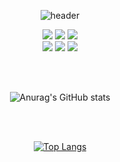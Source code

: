 <div align="center">

 
![header](https://capsule-render.vercel.app/api?type=waving&color=timeGradient&text=Wonseon&fontSize=200&fontColor=00000000&stroke=000000)

<div>
<img src="https://img.shields.io/badge/Java-000000?logo=Java&logoColor=white" />
<img src="https://img.shields.io/badge/Python-000000?logo=Python&logoColor=white" />
<img src="https://img.shields.io/badge/MySql-000000?style=flat&logo=MySQL&logoColor=white" />
<br/>
<img src="https://img.shields.io/badge/AWS-000000?style=flat&logo=Amazon AWS&logoColor=white" />
<img src="https://img.shields.io/badge/Spring-000000?style=flat&logo=Spring Boot&logoColor=white" />  
<img src="https://img.shields.io/badge/Docker-000000?style=flat&logo=Docker&logoColor=white" />  
</div>

<br/><br/>

![Anurag's GitHub stats](https://github-readme-stats.vercel.app/api?username=thdefn&count_private=true&show_icons=true&bg_color=00000000)

<br/><br/>

[![Top Langs](https://github-readme-stats.vercel.app/api/top-langs/?username=thdefn&hide=Jupyter%20Notebook,javascript,html,css&layout=compact&theme=transparent)](https://github.com/anuraghazra/github-readme-stats)

</div>
